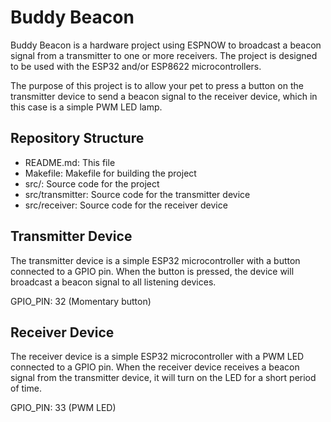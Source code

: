 # Buddy Beacon

Buddy Beacon is a hardware project using ESPNOW to broadcast a beacon signal from a transmitter to one or more receivers.
The project is designed to be used with the ESP32 and/or ESP8622 microcontrollers.

The purpose of this project is to allow your pet to press a button on the transmitter device to send a beacon signal to the receiver device, which in this case is a simple PWM LED lamp.

## Repository Structure
- README.md: This file
- Makefile: Makefile for building the project
- src/: Source code for the project
- src/transmitter: Source code for the transmitter device
- src/receiver: Source code for the receiver device

## Transmitter Device
The transmitter device is a simple ESP32 microcontroller with a button connected to a GPIO pin.
When the button is pressed, the device will broadcast a beacon signal to all listening devices.

GPIO_PIN: 32 (Momentary button)

## Receiver Device
The receiver device is a simple ESP32 microcontroller with a PWM LED connected to a GPIO pin.
When the receiver device receives a beacon signal from the transmitter device, it will turn on the LED for a short period of time.

GPIO_PIN: 33 (PWM LED)
